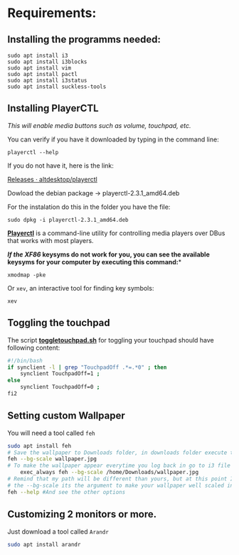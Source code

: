 
# Requirements:

## Installing the programms needed:

```
sudo apt install i3
sudo apt install i3blocks
sudo apt install vim
sudo apt install pactl
sudo apt install i3status 
sudo apt install suckless-tools
```

## Installing PlayerCTL
 *This will enable media buttons such as volume, touchpad, etc.*
 
 You can verify if you have it downloaded by typing in the command line:  
```
playerctl --help
```
If you do not have it, here is the link:

[Releases · altdesktop/playerctl](https://github.com/altdesktop/playerctl/releases)

Dowload the debian package → playerctl-2.3.1_amd64.deb

For the instalation do this in the folder you have the file: 
```
sudo dpkg -i playerctl-2.3.1_amd64.deb
```
  **[Playerctl](https://github.com/acrisci/playerctl)** is a command-line utility for controlling media players over DBus that works with most players.

*****If the XF86* keysyms do not work for you, you can see the available keysyms for your computer by executing this command:*****

`xmodmap -pke`

Or `xev`, an interactive tool for finding key symbols:

`xev`

## Toggling the touchpad
The script **[toggletouchpad.sh](http://toggletouchpad.sh)** for toggling your touchpad should have following content:

```bash
#!/bin/bash
if synclient -l | grep "TouchpadOff .*=.*0" ; then
    synclient TouchpadOff=1 ;
else
    synclient TouchpadOff=0 ;
fi2
```

## Setting custom Wallpaper

You will need a tool called `feh`

```bash
sudo apt install feh
# Save the wallpaper to Downloads folder, in downloads folder execute the command to see the wallpaper:
feh --bg-scale wallpaper.jpg
# To make the wallpaper appear everytime you log back in go to i3 file configuration and:
	exec_always feh --bg-scale /home/Downloads/wallpaper.jpg
# Remind that my path will be different than yours, but at this point I dont think I need to tell you this xD
# the --bg-scale its the argument to make your wallpaper well scaled in your pc. its not the only parameter, you can do a:
feh --help #And see the other options
```

## Customizing 2 monitors or more.

Just download a tool called `Arandr`

```bash
sudo apt install arandr
```


